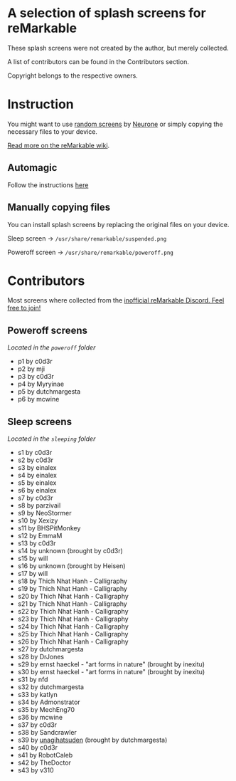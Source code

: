 # A selection of splash screens for reMarkable

These splash screens were not created by the author, but merely collected. 

A list of contributors can be found in the Contributors section. 

Copyright belongs to the respective owners.

# Instruction

You might want to use [random screens](https://github.com/Neurone/reMarkable) by [Neurone](https://github.com/Neurone) or simply copying the necessary files to your device.

[Read more on the reMarkable wiki](https://remarkablewiki.com/tips/splashscreens).

## Automagic

Follow the instructions [here](https://github.com/Neurone/reMarkable)

## Manually copying files

You can install splash screens by replacing the original files on your device.

Sleep screen → ```/usr/share/remarkable/suspended.png```

Poweroff screen → ```/usr/share/remarkable/poweroff.png```

# Contributors

Most screens where collected from the [inofficial reMarkable Discord. Feel free to join!](https://discord.gg/9amXkzTp)

## Poweroff screens

_Located in the ```poweroff``` folder_

- p1 by c0d3r
- p2 by mji
- p3 by c0d3r
- p4 by Myryinae
- p5 by dutchmargesta
- p6 by mcwine

## Sleep screens

_Located in the ```sleeping``` folder_

- s1 by c0d3r
- s2 by c0d3r
- s3 by einalex
- s4 by einalex
- s5 by einalex
- s6 by einalex
- s7 by c0d3r
- s8 by parzivail
- s9 by NeoStormer
- s10 by Xexizy
- s11 by BHSPitMonkey
- s12 by EmmaM
- s13 by c0d3r
- s14 by unknown (brought by c0d3r)
- s15 by will
- s16 by unknown (brought by Heisen)
- s17 by will
- s18 by Thich Nhat Hanh - Calligraphy
- s19 by Thich Nhat Hanh - Calligraphy
- s20 by Thich Nhat Hanh - Calligraphy
- s21 by Thich Nhat Hanh - Calligraphy
- s22 by Thich Nhat Hanh - Calligraphy
- s23 by Thich Nhat Hanh - Calligraphy
- s24 by Thich Nhat Hanh - Calligraphy
- s25 by Thich Nhat Hanh - Calligraphy
- s26 by Thich Nhat Hanh - Calligraphy
- s27 by dutchmargesta
- s28 by DrJones
- s29 by ernst haeckel - "art forms in nature" (brought by inexitu)
- s30 by ernst haeckel - "art forms in nature" (brought by inexitu)
- s31 by nfd
- s32 by dutchmargesta
- s33 by katlyn
- s34 by Admonstrator
- s35 by MechEng70
- s36 by mcwine
- s37 by c0d3r
- s38 by Sandcrawler
- s39 by [unagihatsuden](https://twitter.com/unagihatsuden/status/1446749767380258816) (brought by dutchmargesta)
- s40 by c0d3r
- s41 by RobotCaleb
- s42 by TheDoctor
- s43 by v310


